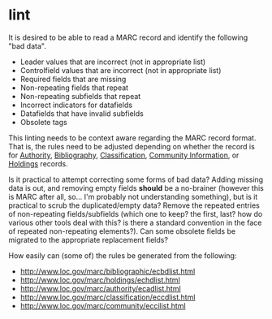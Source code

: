 # lint

It is desired to be able to read a MARC record and identify the following
"bad data".
 * Leader values that are incorrect (not in appropriate list)
 * Controlfield values that are incorrect (not in appropriate list)
 * Required fields that are missing
 * Non-repeating fields that repeat
 * Non-repeating subfields that repeat
 * Incorrect indicators for datafields
 * Datafields that have invalid subfields
 * Obsolete tags

This linting needs to be context aware regarding the MARC record format.
That is, the rules need to be adjusted depending on whether the record is
for [Authority](http://www.loc.gov/marc/authority/),
[Bibliography](http://www.loc.gov/marc/bibliographic/),
[Classification](http://www.loc.gov/marc/classification/),
[Community Information](http://www.loc.gov/marc/community/), or
[Holdings](http://www.loc.gov/marc/holdings/) records.

Is it practical to attempt correcting some forms of bad data? Adding
missing data is out, and removing empty fields **should** be a
no-brainer (however this is MARC after all, so... I'm probably not
understanding something), but is it practical to scrub the
duplicated/empty data? Remove the repeated entries of non-repeating
fields/subfields (which one to keep? the first, last? how do various
other tools deal with this? is there a standard convention in the face
of repeated non-repeating elements?). Can some obsolete fields be
migrated to the appropriate replacement fields?

How easily can (some of) the rules be generated from the following:
 * http://www.loc.gov/marc/bibliographic/ecbdlist.html
 * http://www.loc.gov/marc/holdings/echdlist.html
 * http://www.loc.gov/marc/authority/ecadlist.html
 * http://www.loc.gov/marc/classification/eccdlist.html
 * http://www.loc.gov/marc/community/eccilist.html
